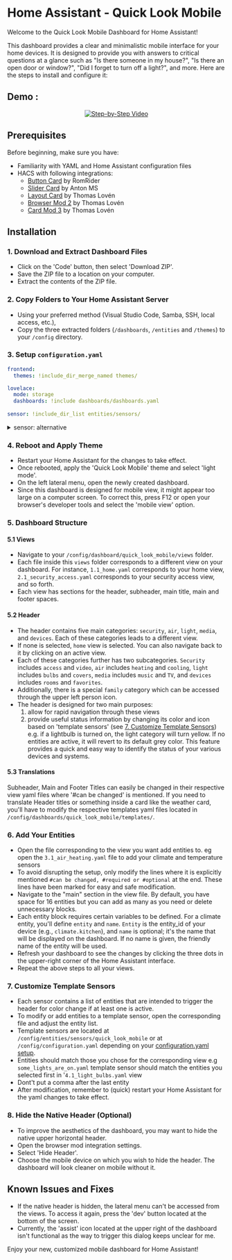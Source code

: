# Home Assistant - Quick Look Mobile

Welcome to the Quick Look Mobile Dashboard for Home Assistant! 

This dashboard provides a clear and minimalistic mobile interface for your home devices. It is designed to provide you with answers to critical questions at a glance such as "Is there someone in my house?", "Is there an open door or window?", "Did I forget to turn off a light?", and more. Here are the steps to install and configure it:

## Demo :
<p align="center">
  <a href="https://www.youtube.com/watch?v=hZRSu72m1gw">
    <img src="https://img.youtube.com/vi/hZRSu72m1gw/0.jpg" alt="Step-by-Step Video">
  </a>
</p>


## Prerequisites

Before beginning, make sure you have:

- Familiarity with YAML and Home Assistant configuration files
- HACS with following integrations:
  - [Button Card](https://github.com/custom-cards/button-card) by RomRider
  - [Slider Card](https://github.com/AnthonMS/my-cards) by Anton MS
  - [Layout Card](https://github.com/thomasloven/lovelace-layout-card) by Thomas Lovén
  - [Browser Mod 2](https://github.com/thomasloven/hass-browser_mod) by Thomas Lovén
  - [Card Mod 3](https://github.com/thomasloven/lovelace-card-mod) by Thomas Lovén

## Installation

### 1. Download and Extract Dashboard Files

- Click on the 'Code' button, then select 'Download ZIP'.
- Save the ZIP file to a location on your computer.
- Extract the contents of the ZIP file.

### 2. Copy Folders to Your Home Assistant Server

- Using your preferred method (Visual Studio Code, Samba, SSH, local access, etc.),
- Copy the three extracted folders (`/dashboards`, `/entities` and `/themes`) to your `/config` directory.

### 3. Setup `configuration.yaml`

```yaml
frontend:
  themes: !include_dir_merge_named themes/

lovelace:
  mode: storage
  dashboards: !include dashboards/dashboards.yaml
  
sensor: !include_dir_list entities/sensors/
```

<details>
<summary>sensor: alternative</summary>
  
You might need to modify these lines to match your current setup, particularly if you don't want to split your sensor configuration across multiple files. Here is the non-splitted alternative:

```yaml
sensor: 
  - platform: template
    sensors: 
      some_alarms_are_on:
        friendly_name: "Some Alarms Are On"
        value_template: >-
          {% set entity_ids = [
            'alarm_control_panel.your_entity'
            ] %}

          {% set count = namespace(value=0) %}

          {% for entity_id in entity_ids %}
            {% if is_state(entity_id, 'triggered') or is_state(entity_id, 'pending') %}
              {% set count.value = count.value + 1 %}
            {% endif %}
          {% endfor %}

          {{ 'off' if count.value == 0 else 'on' }}

  - platform: template
    sensors:
      some_contact_sensors_are_on:
        friendly_name: "Some Contact Sensors Are On"
        value_template: >-
          {% set entity_ids = [
            'binary_sensor.your_entity', 
            'binary_sensor.your_entity',
            'binary_sensor.your_entity',
            'binary_sensor.your_entity',
            'binary_sensor.your_entity'
            ] %}

          {% set count = namespace(value=0) %}

          {% for entity_id in entity_ids %}
            {% if is_state(entity_id, 'on') %}
              {% set count.value = count.value + 1 %}
            {% endif %}
          {% endfor %}

          {{ 'off' if count.value == 0 else 'on' }}

  - platform: template
    sensors:
      some_occupancy_sensors_are_on:
        friendly_name: "Some Occupancy Sensors Are On"
        value_template: >-
          {% set entity_ids = [
            'binary_sensor.your_entity',
            'binary_sensor.your_entity',
            'binary_sensor.your_entity',
            'binary_sensor.your_entity',
            'binary_sensor.your_entity',
            'binary_sensor.your_entity',
            'binary_sensor.your_entity'
            ] %}

          {% set count = namespace(value=0) %}

          {% for entity_id in entity_ids %}
            {% if is_state(entity_id, 'on') %}
              {% set count.value = count.value + 1 %}
            {% endif %}
          {% endfor %}

          {{ 'off' if count.value == 0 else 'on' }}

  - platform: template
    sensors:
      some_climates_are_on:
        friendly_name: "Some climates are on"
        value_template: >-
          {% set entity_ids = [
            'climate.your_entity',
            'climate.your_entity',
            'climate.your_entity'
            ] %}

          {% set count = namespace(value=0) %}

          {% for entity_id in entity_ids %}
            {% if is_state(entity_id, 'heat') or is_state(entity_id, 'on') %}
              {% set count.value = count.value + 1 %}
            {% endif %}
          {% endfor %}

          {{ 'off' if count.value == 0 else 'on' }}

  - platform: template
    sensors:
      some_fans_are_on:
        friendly_name: "Some fans are on"
        value_template: >-
          {% set entity_ids = [
            'fan.your_entity',
            'fan.your_entity',
            'fan.your_entity'
            ] %}

          {% set count = namespace(value=0) %}

          {% for entity_id in entity_ids %}
            {% if is_state(entity_id, 'on') %}
              {% set count.value = count.value + 1 %}
            {% endif %}
          {% endfor %}

          {{ 'off' if count.value == 0 else 'on' }}

  - platform: template
    sensors:
      some_lights_are_on:
        friendly_name: "Some Lights Are On"
        value_template: >-
          {% set entity_ids = [
            'light.your_entity',
            'light.your_entity',
            'light.your_entity',
            'light.your_entity',
            'light.your_entity',
            'light.your_entity',
            'light.your_entity',
            'light.your_entity'
            ] %}

          {% set count = namespace(value=0) %}

          {% for entity_id in entity_ids %}
            {% if is_state(entity_id, 'on') %}
              {% set count.value = count.value + 1 %}
            {% endif %}
          {% endfor %}

          {{ 'off' if count.value == 0 else 'on' }}

  - platform: template
    sensors:
      some_media_players_are_on:
        friendly_name: "Some Media Players Are On"
        value_template: >-
          {% set entity_ids = [
            'media_player.your_entity',
            'media_player.your_entity',
            'media_player.your_entity',
            'media_player.your_entity'
            ] %}

          {% set count = namespace(value=0) %}

          {% for entity_id in entity_ids %}
            {% if is_state(entity_id, 'playing') %}
              {% set count.value = count.value + 1 %}
            {% endif %}
          {% endfor %}

          {{ 'off' if count.value == 0 else 'on' }}

  - platform: template
    sensors:
      some_devices_are_on:
        friendly_name: "Some Devices Are On"
        value_template: >-
          {% set entity_ids = [
            'switch.your_entity',
            'switch.your_entity',
            'switch.your_entity',
            'switch.your_entity',
            'switch.your_entity',
            'vacuum.your_entity',
            'vacuum.your_entity'
            ] %}

          {% set count = namespace(value=0) %}

          {% for entity_id in entity_ids %}
            {% if is_state(entity_id, 'on') or is_state(entity_id, 'cleaning')%}
              {% set count.value = count.value + 1 %}
            {% endif %}
          {% endfor %}

          {{ 'off' if count.value == 0 else 'on' }}
```
</details>

### 4. Reboot and Apply Theme

- Restart your Home Assistant for the changes to take effect.
- Once rebooted, apply the 'Quick Look Mobile' theme and select 'light mode'.
- On the left lateral menu, open the newly created dashboard. 
- Since this dashboard is designed for mobile view, it might appear too large on a computer screen. To correct this, press F12 or open your browser's developer tools and select the 'mobile view' option.

### 5. Dashboard Structure

#### 5.1 Views

- Navigate to your `/config/dashboard/quick_look_mobile/views` folder.
- Each file inside this `views` folder corresponds to a different view on your dashboard. For instance, `1.1_home.yaml` corresponds to your home view, `2.1_security_access.yaml` corresponds to your security access view, and so forth.
- Each view has sections for the header, subheader, main title, main and footer spaces.

#### 5.2 Header

- The header contains five main categories: `security`, `air`, `light`, `media`, and `devices`. Each of these categories leads to a different view.
- If none is selected, `home` view is selected. You can also navigate back to it by clicking on an active view.
- Each of these categories further has two subcategories. `Security` includes `access` and `video`, `air` includes `heating` and `cooling`, `light` includes `bulbs` and `covers`, `media` includes `music` and `TV`, and `devices` includes `rooms` and `favorites`.
- Additionally, there is a special `family` category which can be accessed through the upper left person icon.
- The header is designed for two main purposes: 
  1) allow for rapid navigation through these views 
  2) provide useful status information by changing its color and icon based on 'template sensors' (see [7. Customize Template Sensors](#7-customize-template-sensors)) e.g. if a lightbulb is turned on, the light category will turn yellow. If no entities are active, it will revert to its default grey color. This feature provides a quick and easy way to identify the status of your various devices and systems.

#### 5.3 Translations
Subheader, Main and Footer Titles can easily be changed in their respective view yaml files where '#can be changed' is mentioned. If you need to translate Header titles or something inside a card like the weather card, you'll have to modify the respective templates yaml files located in `/config/dashboards/quick_look_mobile/templates/`.


### 6. Add Your Entities

- Open the file corresponding to the view you want add entities to. eg open the `3.1_air_heating.yaml` file to add your climate and temperature sensors
- To avoid disrupting the setup, only modify the lines where it is explicitly mentioned ```#can be changed, #required or #optional``` at the end. These lines have been marked for easy and safe modification.
- Navigate to the "main" section in the view file. By default, you have space for 16 entities but you can add as many as you need or delete unnecessary blocks.
- Each entity block requires certain variables to be defined. For a climate entity, you'll define `entity` and `name`. `Entity` is the entity_id of your device (e.g., `climate.kitchen`), and `name` is optional; it's the name that will be displayed on the dashboard. If no name is given, the friendly name of the entity will be used.
- Refresh your dashboard to see the changes by clicking the three dots in the upper-right corner of the Home Assistant interface.
- Repeat the above steps to all your views.

### 7. Customize Template Sensors

- Each sensor contains a list of entities that are intended to trigger the header for color change if at least one is active.
- To modify or add entities to a template sensor, open the corresponding file and adjust the entity list.
- Template sensors are located at `/config/entities/sensors/quick_look_mobile` or at `/config/configuration.yaml` depending on your [configuration.yaml setup](#3-setup-configurationyaml).
- Entities should match those you chose for the corresponding view e.g `some_lights_are_on.yaml` template sensor should match the entities you selected first in '`4.1_light_bulbs.yaml` view
- Dont't put a comma after the last entity
- After modification, remember to (quick) restart your Home Assistant for the yaml changes to take effect.

### 8. Hide the Native Header (Optional)

- To improve the aesthetics of the dashboard, you may want to hide the native upper horizontal header.
- Open the browser mod integration settings.
- Select 'Hide Header'.
- Choose the mobile device on which you wish to hide the header. The dashboard will look cleaner on mobile without it.

## Known Issues and Fixes

- If the native header is hidden, the lateral menu can't be accessed from the views. To access it again, press the 'dev' button located at the bottom of the screen.
- Currently, the 'assist' icon located at the upper right of the dashboard isn't functional as the way to trigger this dialog keeps unclear for me.

Enjoy your new, customized mobile dashboard for Home Assistant!


